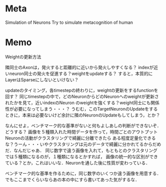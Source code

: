 # Meta
Simulation of Neurons
Try to simulate metacognition of human

# Memo
Weightの更新方法

隣同士のAxonは，発火すると距離的に近いから発火しやすくなる？
indexが近いneuron同士の発火を促進する？weightをupdateする？
すると，本質的にLayerはSparseにしないといけない？

updateのタイミング，各timestepの終わりに，weightの更新をするfunctionを回す？
同じtimestepの中で，どのNeuronからどのNeuronへのweightが更新されたかを見て，近いindexのNeuron
のweightを強くする？weight同士にも関係性が必要になってしまう・・・？
うむむ，このTargetNeuronのUpdateをするときに，本来は必要ないけど余計に隣のNeuronのUpdateもしてしまう，とか？

なんにせよ，ベンチマーク的な基準がないと何もよしあしの判断ができないぞ．どうする？
画像を５種類入れた時間データを作って，時間ごとのアウトプットNeuronの活動がクラスタリングで綺麗に分離できたら
ある程度定量化できるな？うーん・・・いやクラスタリングは元のデータで綺麗に分かれてるからだめだ．なんだじゃあ．
同じ数字で違う画像を入れて，もともとのクラスタリングでは５種類になるのが，１種類になるとかすれば，
画像の統一的な区別ができている？とか，これはいいな．Neuronを通した後に性質が変わっている．

ベンチマーク的な基準を作るために，同じ数字のいくつか違う画像を用意する．
でもここまでくらいならあの本の中にすら書いてあった気がするな．